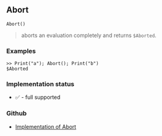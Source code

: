 ## Abort

``` 
Abort()
``` 

> aborts an evaluation completely and returns `$Aborted`.

### Examples
``` 
>> Print("a"); Abort(); Print("b")
$Aborted
``` 
 







### Implementation status

* &#x2705; - full supported

### Github

* [Implementation of Abort](https://github.com/axkr/symja_android_library/blob/master/symja_android_library/matheclipse-core/src/main/java/org/matheclipse/core/builtin/Programming.java#L143) 
